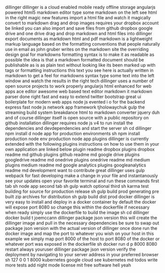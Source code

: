 dillinger dillinger is a cloud enabled mobile ready offline storage angularjs powered html5 markdown editor type some markdown on the left see html in the right magic new features import a html file and watch it magically convert to markdown drag and drop images requires your dropbox account be linked you can also import and save files from github dropbox google drive and one drive drag and drop markdown and html files into dillinger export documents as markdown html and pdf markdown is a lightweight markup language based on the formatting conventions that people naturally use in email as john gruber writes on the markdown site the overriding design goal for markdowns formatting syntax is to make it as readable as possible the idea is that a markdown formatted document should be publishable as is as plain text without looking like its been marked up with tags or formatting instructions this text you see here is actually written in markdown to get a feel for markdowns syntax type some text into the left window and watch the results in the right tech dillinger uses a number of open source projects to work properly angularjs html enhanced for web apps ace editor awesome web based text editor markdown it markdown parser done right fast and easy to extend twitter bootstrap great ui boilerplate for modern web apps node js evented i o for the backend express fast node js network app framework tjholowaychuk gulp the streaming build system breakdance html to markdown converter jquery duh and of course dillinger itself is open source with a public repository on github installation dillinger requires node js v4 to run install the dependencies and devdependencies and start the server sh cd dillinger npm install d node app for production environments sh npm install production node env production node app plugins dillinger is currently extended with the following plugins instructions on how to use them in your own application are linked below plugin readme dropbox plugins dropbox readme md github plugins github readme md google drive plugins googledrive readme md onedrive plugins onedrive readme md medium plugins medium readme md google analytics plugins googleanalytics readme md development want to contribute great dillinger uses gulp webpack for fast developing make a change in your file and instantanously see your updates open your favorite terminal and run these commands first tab sh node app second tab sh gulp watch optional third sh karma test building for source for production release sh gulp build prod generating pre built zip archives for distribution sh gulp build dist prod docker dillinger is very easy to install and deploy in a docker container by default the docker will expose port 8080 so change this within the dockerfile if necessary when ready simply use the dockerfile to build the image sh cd dillinger docker build t joemccann dillinger package json version this will create the dillinger image and pull in the necessary dependencies be sure to swap out package json version with the actual version of dillinger once done run the docker image and map the port to whatever you wish on your host in this example we simply map port 8000 of the host to port 8080 of the docker or whatever port was exposed in the dockerfile sh docker run d p 8000 8080 restart always youruser dillinger package json version verify the deployment by navigating to your server address in your preferred browser sh 127 0 0 1 8000 kubernetes google cloud see kubernetes md todos write more tests add night mode license mit free software hell yeah